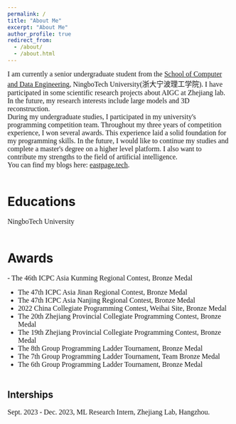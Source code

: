 ```yaml
---
permalink: /
title: "About Me"
excerpt: "About Me"
author_profile: true
redirect_from: 
  - /about/
  - /about.html
---
```

<font face=consolas size=3>I am currently a senior undergraduate student from the [School of Computer and Data Engineering](https://sjxy.nbt.edu.cn/), NingboTech University(浙大宁波理工学院). I have participated in some scientific research projects about AIGC at Zhejiang lab. In the future, my research interests include large models and 3D reconstruction.<br />
During my undergraduate studies, I participated in my university's programming competition team. Throughout my three years of competition experience, I won several awards. This experience laid a solid foundation for my programming skills. In the future, I would like to continue my studies and complete a master's degree on a higher level platform. I also want to contribute my strengths to the field of artificial intelligence.<br />
You can find my blogs here: [eastpage.tech](https://eastpage.tech). </font> <br /> <br />

Educations
======
<font face=consolas size=3>NingboTech University</font>
<br /><br />

Awards
======
<font face=consolas size=3> - The 46th ICPC Asia Kunming Regional Contest, Bronze Medal <br />
- The 47th ICPC Asia Jinan Regional Contest, Bronze Medal<br />
- The 47th ICPC Asia Nanjing Regional Contest, Bronze Medal<br />
- 2022 China Collegiate Programming Contest, Weihai Site, Bronze Medal<br />
- The 20th Zhejiang Provincial Collegiate Programming Contest, Bronze Medal<br />
- The 19th Zhejiang Provincial Collegiate Programming Contest, Bronze Medal<br />
- The 8th Group Programming Ladder Tournament, Bronze Medal<br />
- The 7th Group Programming Ladder Tournament, Team Bronze Medal<br />
- The 6th Group Programming Ladder Tournament, Bronze Medal</font>
<br /><br />

Interships
------
<font face=consolas size=3>Sept. 2023 - Dec. 2023, ML Research Intern, Zhejiang Lab, Hangzhou.</font>



